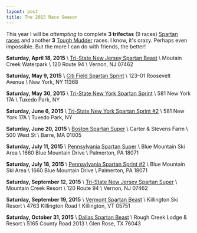 ```yaml
---
layout: post
title: The 2015 Race Season
---
```


This year I will be *attempting* to complete **3 trifectas** (9 races) [Spartan races](http://spartan.com) and another **3** [Tough Mudder](http://toughmudder.com) races. I know, it's crazy. Perhaps even impossible. But the more I can do with friends, the better!

**Saturday, April 18, 2015** \\
[Tri-State New Jersey Spartan Beast](http://www.spartan.com/events/?event_id=494/tri-state-new-jersey-beast) \\
Moutain Creek Waterpark \\
120 Route 94 \\
Vernon, NJ 07462

**Saturday, May 9, 2015** \\
[Citi Field Spartan Sprint](http://www.spartan.com/events/?event_id=420/citi-field-sprint-%28stadium%29) \\
123–01 Roosevelt Avenue \\
New York, NY 11368

**Saturday, May 30, 2015** \\
[Tri-State New York Spartan Sprint](http://www.spartan.com/events/?event_id=423/tri-state-new-york-sprint) \\
581 New York 17A \\
Tuxedo Park, NY

**Saturday, June 6, 2015** \\
[Tri-State New York Spartan Sprint #2](http://www.spartan.com/events/?event_id=424/tri-state-new-york-sprint-#2) \\
581 New York 17A \\
Tuxedo Park, NY

**Saturday, June 20, 2015** \\
[Boston Spartan Super](http://www.spartan.com/events/?event_id=504/boston-super) \\
Carter & Stevens Farm \\
500 West St \\
Barre, MA 01005

**Saturday, July 11, 2015** \\
[Pennsylvania Spartan Super](http://www.spartan.com/events/?event_id=472/pennsylvania-super) \\
Blue Mountain Ski Area \\
1660 Blue Mountain Drive \\
Palmerton, PA 18071

**Saturday, July 18, 2015** \\
[Pennsylvania Spartan Sprint #2](http://www.spartan.com/events/?event_id=474/pennsylvania-sprint-#2) \\
Blue Mountain Ski Area \\
1660 Blue Mountain Drive \\
Palmerton, PA 18071

**Saturday, September 12, 2015** \\
[Tri-State New Jersey Spartan Super](http://www.spartan.com/events/?event_id=568/tri-state-new-jersey-super) \\
Mountain Creek Resort \\
120 Route 94 \\
Vernon, NJ 07462

**Saturday, September 19, 2015** \\
[Vermont Spartan Beast](http://www.spartan.com/events/?event_id=572/vermont-beast) \\
Killington Ski Resort \\
4763 Killington Road \\
Killington, VT 05751

**Saturday, October 31, 2015** \\
[Dallas Spartan Beast](http://www.spartan.com/events/?event_id=517/dallas-beast) \\
Rough Creek Lodge & Resort \\
5165 County Road 2013 \\
Glen Rose, TX 76043